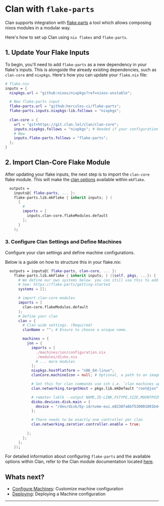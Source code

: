 # Clan with `flake-parts`

Clan supports integration with [flake.parts](https://flake.parts/) a tool which allows composing nixos modules in a modular way.

Here's how to set up Clan using `nix flakes` and `flake-parts`.

## 1. Update Your Flake Inputs

To begin, you'll need to add `flake-parts` as a new dependency in your flake's inputs. This is alongside the already existing dependencies, such as `clan-core` and `nixpkgs`. Here's how you can update your `flake.nix` file:

```nix
# flake.nix
inputs = {
  nixpkgs.url = "github:nixos/nixpkgs?ref=nixos-unstable";

  # New flake-parts input
  flake-parts.url = "github:hercules-ci/flake-parts";
  flake-parts.inputs.nixpkgs-lib.follows = "nixpkgs";
  
  clan-core = {
    url = "git+https://git.clan.lol/clan/clan-core";
    inputs.nixpkgs.follows = "nixpkgs"; # Needed if your configuration uses nixpkgs unstable.
    # New
    inputs.flake-parts.follows = "flake-parts";
  };
}
```

## 2. Import Clan-Core Flake Module

After updating your flake inputs, the next step is to import the `clan-core` flake module. This will make the [clan options](https://git.clan.lol/clan/clan-core/src/branch/main/flakeModules/clan.nix) available within `mkFlake`.

```nix
  outputs =
    inputs@{ flake-parts, ... }:
    flake-parts.lib.mkFlake { inherit inputs; } (
      {
        # 
        imports = [
          inputs.clan-core.flakeModules.default
        ];
      }
    );
```

### 3. Configure Clan Settings and Define Machines

Configure your clan settings and define machine configurations.

Below is a guide on how to structure this in your flake.nix:

```nix
  outputs = inputs@{ flake-parts, clan-core, ... }:
    flake-parts.lib.mkFlake { inherit inputs; } ({self, pkgs, ...}: {
      # We define our own systems below. you can still use this to add system specific outputs to your flake.
      # See: https://flake.parts/getting-started
      systems = [];

      # import clan-core modules
      imports = [
        clan-core.flakeModules.default
      ];
      # Define your clan
      clan = {
        # Clan wide settings. (Required)
        clanName = ""; # Ensure to choose a unique name.

        machines = {
          jon = {
            imports = [
              ./machines/jon/configuration.nix
              ./modules/disko.nix
              # ... more modules
            ];
            nixpkgs.hostPlatform = "x86_64-linux";
            clanCore.machineIcon = null; # Optional, a path to an image file

            # Set this for clan commands use ssh i.e. `clan machines update`
            clan.networking.targetHost = pkgs.lib.mkDefault "root@jon";

            # remote> lsblk --output NAME,ID-LINK,FSTYPE,SIZE,MOUNTPOINT
            disko.devices.disk.main = {
              device = "/dev/disk/by-id/nvme-eui.e8238fa6bf530001001b448b4aec2929";
            };

            # There needs to be exactly one controller per clan
            clan.networking.zerotier.controller.enable = true;
            
          };
        };
      };
    });
```

For detailed information about configuring `flake-parts` and the available options within Clan,
refer to the Clan module documentation located [here](https://git.clan.lol/clan/clan-core/src/branch/main/flakeModules/clan.nix).

## Whats next?

- [Configure Machines](configure.md): Customize machine configuration
- [Deploying](machines.md): Deploying a Machine configuration

---
